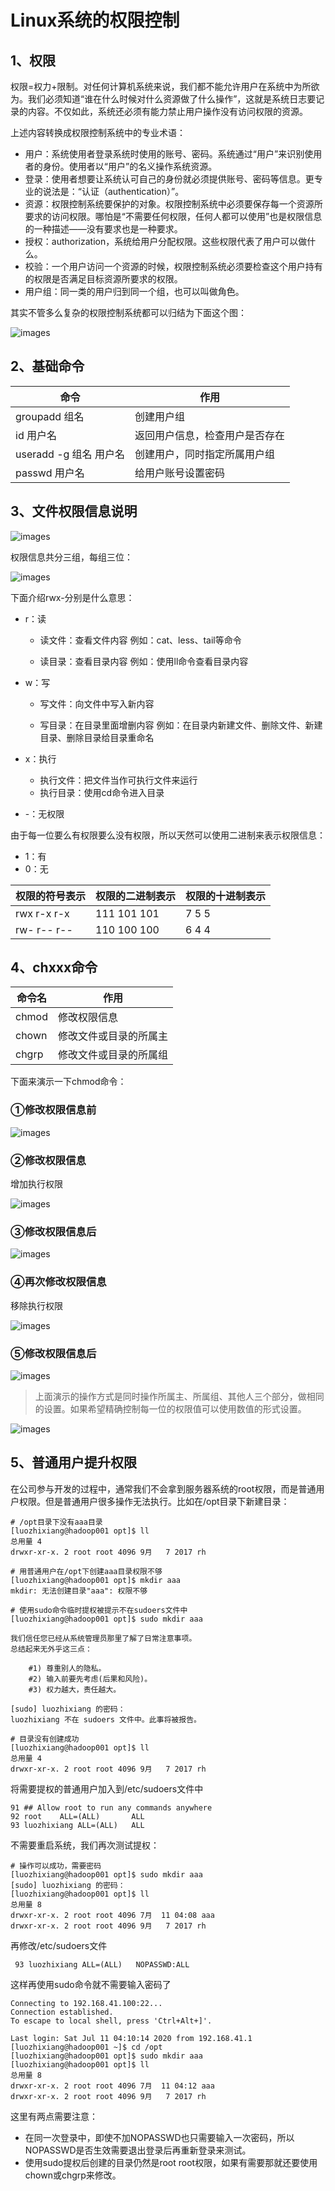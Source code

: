 # Linux系统的权限控制

## 1、权限

权限=权力+限制。对任何计算机系统来说，我们都不能允许用户在系统中为所欲为。我们必须知道“谁在什么时候对什么资源做了什么操作”，这就是系统日志要记录的内容。不仅如此，系统还必须有能力禁止用户操作没有访问权限的资源。

上述内容转换成权限控制系统中的专业术语：

* 用户：系统使用者登录系统时使用的账号、密码。系统通过“用户”来识别使用者的身份。使用者以“用户”的名义操作系统资源。
* 登录：使用者想要让系统认可自己的身份就必须提供账号、密码等信息。更专业的说法是：“认证（authentication）”。
* 资源：权限控制系统要保护的对象。权限控制系统中必须要保存每一个资源所要求的访问权限。哪怕是“不需要任何权限，任何人都可以使用”也是权限信息的一种描述——没有要求也是一种要求。
* 授权：authorization，系统给用户分配权限。这些权限代表了用户可以做什么。
* 校验：一个用户访问一个资源的时候，权限控制系统必须要检查这个用户持有的权限是否满足目标资源所要求的权限。
* 用户组：同一类的用户归到同一个组，也可以叫做角色。

其实不管多么复杂的权限控制系统都可以归结为下面这个图：

![images](./images/1.png)

## 2、基础命令

| 命令                   | 作用                           |
| ---------------------- | ------------------------------ |
| groupadd 组名          | 创建用户组                     |
| id 用户名              | 返回用户信息，检查用户是否存在 |
| useradd -g 组名 用户名 | 创建用户，同时指定所属用户组   |
| passwd 用户名          | 给用户账号设置密码             |

## 3、文件权限信息说明

![images](./images/2.png)

权限信息共分三组，每组三位：

![images](./images/3.png)

下面介绍rwx-分别是什么意思：

* r：读

    - 读文件：查看文件内容
      例如：cat、less、tail等命令

    - 读目录：查看目录内容
      例如：使用ll命令查看目录内容

* w：写

    - 写文件：向文件中写入新内容

    - 写目录：在目录里面增删内容
      例如：在目录内新建文件、删除文件、新建目录、删除目录给目录重命名

* x：执行

    - 执行文件：把文件当作可执行文件来运行
    - 执行目录：使用cd命令进入目录

* -：无权限

由于每一位要么有权限要么没有权限，所以天然可以使用二进制来表示权限信息：

* 1：有
* 0：无

| 权限的符号表示 | 权限的二进制表示 | 权限的十进制表示 |
| -------------- | ---------------- | ---------------- |
| rwx r-x r-x    | 111 101 101      | 7 5 5            |
| rw- r-- r--    | 110 100 100      | 6 4 4            |

## 4、chxxx命令

| 命令名 | 作用                   |
| ------ | ---------------------- |
| chmod  | 修改权限信息           |
| chown  | 修改文件或目录的所属主 |
| chgrp  | 修改文件或目录的所属组 |

下面来演示一下chmod命令：

### ①修改权限信息前

![images](./images/4.png)

### ②修改权限信息

增加执行权限

![images](./images/5.png)

### ③修改权限信息后

![images](./images/6.png)

### ④再次修改权限信息

移除执行权限

![images](./images/7.png)

### ⑤修改权限信息后

![images](./images/8.png)

> 上面演示的操作方式是同时操作所属主、所属组、其他人三个部分，做相同的设置。如果希望精确控制每一位的权限值可以使用数值的形式设置。

![images](./images/9.png)

## 5、普通用户提升权限

在公司参与开发的过程中，通常我们不会拿到服务器系统的root权限，而是普通用户权限。但是普通用户很多操作无法执行。比如在/opt目录下新建目录：

```shell
# /opt目录下没有aaa目录
[luozhixiang@hadoop001 opt]$ ll
总用量 4
drwxr-xr-x. 2 root root 4096 9月   7 2017 rh

# 用普通用户在/opt下创建aaa目录权限不够
[luozhixiang@hadoop001 opt]$ mkdir aaa
mkdir: 无法创建目录"aaa": 权限不够

# 使用sudo命令临时提权被提示不在sudoers文件中
[luozhixiang@hadoop001 opt]$ sudo mkdir aaa

我们信任您已经从系统管理员那里了解了日常注意事项。
总结起来无外乎这三点：

    #1) 尊重别人的隐私。
    #2) 输入前要先考虑(后果和风险)。
    #3) 权力越大，责任越大。

[sudo] luozhixiang 的密码：
luozhixiang 不在 sudoers 文件中。此事将被报告。

# 目录没有创建成功
[luozhixiang@hadoop001 opt]$ ll
总用量 4
drwxr-xr-x. 2 root root 4096 9月   7 2017 rh
```

将需要提权的普通用户加入到/etc/sudoers文件中

```shell
91 ## Allow root to run any commands anywhere
92 root    ALL=(ALL)       ALL
93 luozhixiang ALL=(ALL)   ALL
```

不需要重启系统，我们再次测试提权：

```shell
# 操作可以成功，需要密码
[luozhixiang@hadoop001 opt]$ sudo mkdir aaa
[sudo] luozhixiang 的密码：
[luozhixiang@hadoop001 opt]$ ll
总用量 8
drwxr-xr-x. 2 root root 4096 7月  11 04:08 aaa
drwxr-xr-x. 2 root root 4096 9月   7 2017 rh
```

再修改/etc/sudoers文件

```shell
 93 luozhixiang ALL=(ALL)   NOPASSWD:ALL
```

这样再使用sudo命令就不需要输入密码了

```shell
Connecting to 192.168.41.100:22...
Connection established.
To escape to local shell, press 'Ctrl+Alt+]'.

Last login: Sat Jul 11 04:10:14 2020 from 192.168.41.1
[luozhixiang@hadoop001 ~]$ cd /opt
[luozhixiang@hadoop001 opt]$ sudo mkdir aaa
[luozhixiang@hadoop001 opt]$ ll
总用量 8
drwxr-xr-x. 2 root root 4096 7月  11 04:12 aaa
drwxr-xr-x. 2 root root 4096 9月   7 2017 rh
```

这里有两点需要注意：

* 在同一次登录中，即使不加NOPASSWD也只需要输入一次密码，所以NOPASSWD是否生效需要退出登录后再重新登录来测试。
* 使用sudo提权后创建的目录仍然是root root权限，如果有需要那就还要使用chown或chgrp来修改。
